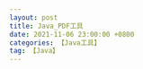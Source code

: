 ```yaml
---
layout: post
title: Java_PDF工具
date: 2021-11-06 23:00:00 +0800
categories: 【Java工具】
tag: 【Java】
---
```



